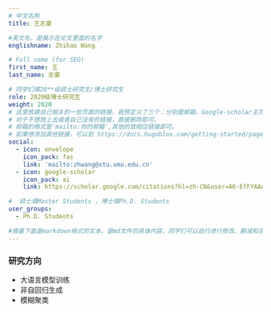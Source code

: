 ```yaml
---
# 中文名称
title: 王志豪

#英文名，是展示在论文里面的名字
englishname: Zhihao Wang

# Full name (for SEO)
first_name: 王
last_name: 志豪

# 同学们填20**级硕士研究生/博士研究生
role: 2020级博士研究生
weight: 2020
# 这里放跟自己相关的一些页面的链接，我预定义了三个：分别是邮箱、Google-scholar主页和github主页
# 对于不想放上去或者自己没有的链接，直接删除即可。
# 邮箱的格式是'mailto:你的邮箱',其他的放相应链接即可。
# 如果想添加其他链接，可以到 https://docs.hugoblox.com/getting-started/page-builder/#icons 上去找图标，或者直接放在下面的详细介绍上
social:
  - icon: envelope
    icon_pack: fas
    link: 'mailto:zhwang@stu.xmu.edu.cn'
  - icon: google-scholar
    icon_pack: ai
    link: https://scholar.google.com/citations?hl=zh-CN&user=A6-EfFYAAAAJ

#  硕士填Master Students ，博士填Ph.D. Students
user_groups:
  - Ph.D. Students

#接着下面是markdown格式的文本，是md文件的具体内容，同学们可以自行进行修改、删减和添加
---
```

<!-- 以下内容一定要遵循markdown语法 -->
<!-- ###代表的是以三级标题的形式展示后面的文本，* 代表以列表的形式展示后面的文本-->
<!-- 这里可以先放一段简要自我介绍或者是自己想要放上去的一些链接 ，不想放的话也可以删了-->

### 研究方向
* 大语言模型训练
* 非自回归生成
* 模糊聚类
